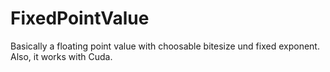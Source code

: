 # FixedPointValue
Basically a floating point value with choosable bitesize und fixed exponent. Also, it works with Cuda.
